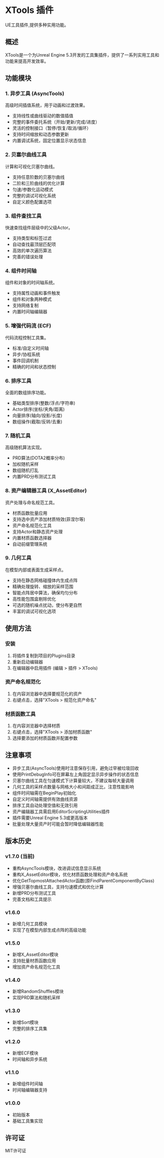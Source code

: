 # XTools 插件

UE工具插件,提供多种实用功能。

## 概述

XTools是一个为Unreal Engine 5.3开发的工具集插件，提供了一系列实用工具和功能来提高开发效率。

## 功能模块

### 1. 异步工具 (AsyncTools)
高级时间插值系统，用于动画和过渡效果。
- 支持线性或曲线驱动的数值插值
- 完整的事件委托系统（开始/更新/完成/进度）
- 灵活的控制接口（暂停/恢复/取消/循环）
- 支持时间缩放和动态参数更新
- 内置调试系统，固定位置显示状态信息

### 2. 贝塞尔曲线工具
计算和可视化贝塞尔曲线。
- 支持任意阶数的贝塞尔曲线
- 二阶和三阶曲线的优化计算
- 匀速/参数化运动模式
- 完整的调试可视化系统
- 自定义颜色配置选项

### 3. 组件查找工具
快速查找组件层级中的父级Actor。
- 支持类型和标签过滤
- 自动查找最顶层匹配项
- 高效的单次遍历算法
- 完善的错误处理

### 4. 组件时间轴
组件和对象的时间轴系统。
- 支持属性动画和事件触发
- 组件和对象两种模式
- 支持网络复制
- 内置时间轴编辑器

### 5. 增强代码流 (ECF)
代码流程控制工具集。
- 标准/自定义时间轴
- 异步/协程系统
- 事件回调机制
- 精确的时间和状态控制

### 6. 排序工具
全面的数组排序功能。
- 基础类型排序(整数/浮点/字符串)
- Actor排序(坐标/夹角/距离)
- 向量排序(轴向/投影/长度)
- 数组操作(截取/反转/去重)

### 7. 随机工具
高级随机算法实现。
- PRD算法(DOTA2概率分布)
- 加权随机采样
- 数组随机打乱
- 内置PRD分布测试工具

### 8. 资产编辑器工具 (X_AssetEditor)
资产处理与命名规范工具。
- 材质函数批量应用
- 支持选中资产添加材质特效(菲涅尔等)
- 资产命名规范化工具
- 支持Actor和静态资产处理
- 内置材质函数选择器
- 自动前缀管理系统

### 9. 几何工具
在模型内部或表面生成采样点。
- 支持在静态网格碰撞体内生成点阵
- 精确处理旋转、缩放的采样范围
- 智能点阵居中算法，确保均匀分布
- 高性能包围盒剔除优化
- 可选的随机噪点扰动，使分布更自然
- 丰富的调试可视化选项

## 使用方法

### 安装
1. 将插件复制到项目的Plugins目录
2. 重新启动编辑器
3. 在编辑器中启用插件 (编辑 > 插件 > XTools)

### 资产命名规范化
1. 在内容浏览器中选择要规范化的资产
2. 右键点击，选择"XTools > 规范化资产命名"

### 材质函数工具
1. 在内容浏览器中选择材质
2. 右键点击，选择"XTools > 添加材质函数"
3. 选择要添加的材质函数并配置参数

## 注意事项
- 异步工具(AsyncTools)使用时注意保存引用，避免过早被垃圾回收
- 使用PrintDebugInfo可在屏幕左上角固定显示异步操作的状态信息
- 贝塞尔曲线工具在匀速模式下计算量较大，不建议每帧大量调用
- 几何工具的采样点数量与网格大小和间距成正比，注意性能影响
- 组件时间轴需在BeginPlay初始化
- 自定义时间轴需提供有效曲线资源
- 排序工具自动处理空值和无效引用
- 资产编辑器工具需启用EditorScriptingUtilities插件
- 插件需要Unreal Engine 5.3或更高版本
- 批量处理大量资产时可能会暂时降低编辑器性能

## 版本历史
### v1.7.0 (当前)
- 重构AsyncTools模块，改进调试信息显示系统
- 重构X_AssetEditor模块，优化材质函数处理和资产命名系统
- 优化GetTopmostAttachedActor函数(原FindParentComponentByClass)
- 增强贝塞尔曲线工具，支持匀速模式和优化计算
- 新增PRD分布测试工具
- 完善文档和工具提示

### v1.6.0
- 新增几何工具模块
- 实现了在模型内部生成点阵的高级功能

### v1.5.0
- 新增X_AssetEditor模块
- 支持批量材质函数应用
- 增加资产命名规范化工具

### v1.4.0
- 新增RandomShuffles模块
- 实现PRD算法和随机采样

### v1.3.0
- 新增Sort模块
- 完整的排序工具集

### v1.2.0
- 新增ECF模块
- 时间轴和异步系统

### v1.1.0
- 新增组件时间轴
- 时间轴编辑器支持

### v1.0.0
- 初始版本
- 基础工具集实现

## 许可证
MIT许可证
